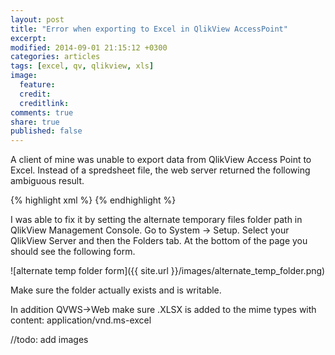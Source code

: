 ```yaml
---
layout: post
title: "Error when exporting to Excel in QlikView AccessPoint"
excerpt: 
modified: 2014-09-01 21:15:12 +0300
categories: articles
tags: [excel, qv, qlikview, xls]
image:
  feature: 
  credit: 
  creditlink: 
comments: true
share: true
published: false
---
```

A client of mine was unable to export data from QlikView Access Point to Excel. Instead of a spredsheet file, the web server returned the following ambiguous result.

{% highlight xml %}
<result><message text="Empty response" /></result>
{% endhighlight %}

I was able to fix it by setting the alternate temporary files folder path in QlikView Management Console. Go to System -> Setup. Select your QlikView Server and then the Folders tab. At the bottom of the page you should see the following form.

![alternate temp folder form]({{ site.url }}/images/alternate_temp_folder.png)

Make sure the folder actually exists and is writable.


In addition QVWS->Web make sure .XLSX is added to the mime types with content: application/vnd.ms-excel

//todo: add images
